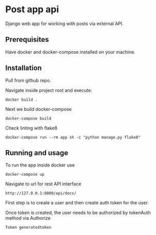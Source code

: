 # Post app api
Django web app for working with posts via external API.

## Prerequisites
Have docker and docker-compose installed on your machine.
## Installation
Pull from github repo.

Navigate inside project root and execute:
```commandline
docker build .
```
Next we build docker-compose
```commandline
docker-compose build
```
Check linting with flake8
```commandline
docker-compose run --rm app sh -c "python manage.py flake8"
```
## Running and usage
To run the app inside docker use
```commandline
docker-compose up
```
Navigate to url for rest API interface
```commandline
http://127.0.0.1:8000/api/docs/
```
First step is to create a user and then create auth token for the user.

Once token is created, the user needs to be authorized by tokenAuth method via Authorize
```commandline
Token generatedtoken
``` 

